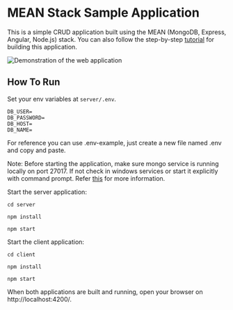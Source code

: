 # MEAN Stack Sample Application

This is a simple CRUD application built using the MEAN (MongoDB, Express, Angular, Node.js) stack. You can also follow the step-by-step [tutorial](https://www.mongodb.com/languages/mean-stack-tutorial) for building this application.

![Demonstration of the web application](demo.gif)

## How To Run

 Set your env variables at `server/.env`.

```
DB_USER=
DB_PASSWORD=
DB_HOST=
DB_NAME=
```
For reference you can use .env-example, just create a new file named .env and copy and paste.

Note: Before starting the application, make sure mongo service is running locally on port 27017. If not check in windows services or start it explicitly with command prompt. Refer [this](https://www.mongodb.com/docs/manual/tutorial/install-mongodb-on-windows/) for more information.


Start the server application:
```
cd server
```
```
npm install
```
```
npm start
```

Start the client application:
```
cd client
```
```
npm install
```
```
npm start
```
When both applications are built and running, open your browser on http://localhost:4200/.